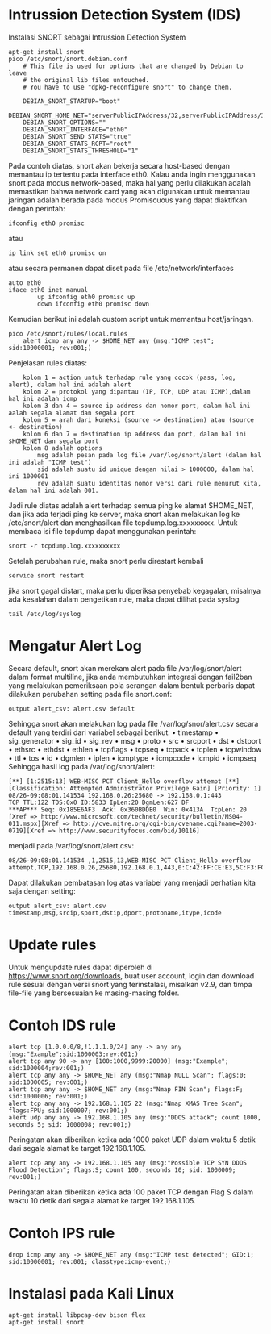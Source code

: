 # Intrussion Detection System (IDS)
Instalasi SNORT sebagai Intrussion Detection System
```
apt-get install snort
pico /etc/snort/snort.debian.conf
    # This file is used for options that are changed by Debian to leave
    # the original lib files untouched.
    # You have to use "dpkg-reconfigure snort" to change them.

    DEBIAN_SNORT_STARTUP="boot"
    DEBIAN_SNORT_HOME_NET="serverPublicIPAddress/32,serverPublicIPAddress/32"
    DEBIAN_SNORT_OPTIONS=""
    DEBIAN_SNORT_INTERFACE="eth0"
    DEBIAN_SNORT_SEND_STATS="true"
    DEBIAN_SNORT_STATS_RCPT="root"
    DEBIAN_SNORT_STATS_THRESHOLD="1"
```
Pada contoh diatas, snort akan bekerja secara host-based dengan memantau ip tertentu pada interface eth0. Kalau anda ingin menggunakan snort pada modus network-based, maka hal yang perlu dilakukan adalah memastikan bahwa network card yang akan digunakan untuk memantau jaringan adalah berada pada modus Promiscuous yang dapat diaktifkan dengan perintah:
```
ifconfig eth0 promisc
```
atau
```
ip link set eth0 promisc on
```
atau secara permanen dapat diset pada file /etc/network/interfaces
```
auto eth0
iface eth0 inet manual
        up ifconfig eth0 promisc up
        down ifconfig eth0 promisc down
```
Kemudian berikut ini adalah custom script untuk memantau host/jaringan.
```
pico /etc/snort/rules/local.rules
    alert icmp any any -> $HOME_NET any (msg:"ICMP test"; sid:10000001; rev:001;)
```
Penjelasan rules diatas:
```
    kolom 1 = action untuk terhadap rule yang cocok (pass, log, alert), dalam hal ini adalah alert
    kolom 2 = protokol yang dipantau (IP, TCP, UDP atau ICMP),dalam hal ini adalah icmp
    kolom 3 dan 4 = source ip address dan nomor port, dalam hal ini aalah segala alamat dan segala port
    kolom 5 = arah dari koneksi (source -> destination) atau (source <- destination)
    kolom 6 dan 7 = destination ip address dan port, dalam hal ini $HOME_NET dan segala port
    kolom 8 adalah options
        msg adalah pesan pada log file /var/log/snort/alert (dalam hal ini adalah "ICMP test")
        sid adalah suatu id unique dengan nilai > 1000000, dalam hal ini 1000001
        rev adalah suatu identitas nomor versi dari rule menurut kita, dalam hal ini adalah 001.
```
Jadi rule diatas adalah alert terhadap semua ping ke alamat $HOME_NET, dan jika ada terjadi ping ke server, maka snort akan melakukan log ke /etc/snort/alert dan menghasilkan file tcpdump.log.xxxxxxxxx. Untuk membaca isi file tcpdump dapat menggunakan perintah:
```
snort -r tcpdump.log.xxxxxxxxxx
```
Setelah perubahan rule, maka snort perlu direstart kembali
```
service snort restart
```
jika snort gagal distart, maka perlu diperiksa penyebab kegagalan, misalnya ada kesalahan dalam pengetikan rule, maka dapat dilihat pada syslog
```
tail /etc/log/syslog
```
# Mengatur Alert Log
Secara default, snort akan merekam alert pada file /var/log/snort/alert dalam format multiline, jika anda membutuhkan integrasi dengan fail2ban yang melakukan pemeriksaan pola serangan dalam bentuk perbaris dapat dilakukan perubahan setting pada file snort.conf:
```
output alert_csv: alert.csv default
```
Sehingga snort akan melakukan log pada file /var/log/snor/alert.csv secara default yang terdiri dari variabel sebagai berikut:
• timestamp
• sig_generator
• sig_id
• sig_rev
• msg
• proto
• src
• srcport
• dst
• dstport
• ethsrc
• ethdst
• ethlen
• tcpflags
• tcpseq
• tcpack
• tcplen
• tcpwindow
• ttl
• tos
• id
• dgmlen
• iplen
• icmptype
• icmpcode
• icmpid
• icmpseq<br>
Sehingga hasil log pada /var/log/snort/alert:
```
[**] [1:2515:13] WEB-MISC PCT Client_Hello overflow attempt [**]
[Classification: Attempted Administrator Privilege Gain] [Priority: 1]
08/26-09:08:01.141534 192.168.0.26:25680 -> 192.168.0.1:443
TCP TTL:122 TOS:0x0 ID:5833 IpLen:20 DgmLen:627 DF
***AP*** Seq: 0x185E6AF3  Ack: 0x360BDDE0  Win: 0x413A  TcpLen: 20
[Xref => http://www.microsoft.com/technet/security/bulletin/MS04-011.mspx][Xref => http://cve.mitre.org/cgi-bin/cvename.cgi?name=2003-0719][Xref => http://www.securityfocus.com/bid/10116]
```
menjadi pada /var/log/snort/alert.csv:
```
08/26-09:08:01.141534 ,1,2515,13,WEB-MISC PCT Client_Hello overflow attempt,TCP,192.168.0.26,25680,192.168.0.1,443,0:C:42:FF:CE:E3,5C:F3:FC:56:CB:FA,0x23B,***AP***,0x69637C84,0xB683568A,,0xFDB8,122,0,20991,557,20,,,,
```
Dapat dilakukan pembatasan log atas variabel yang menjadi perhatian kita saja dengan setting:
```
output alert_csv: alert.csv timestamp,msg,srcip,sport,dstip,dport,protoname,itype,icode
```
# Update rules
Untuk mengupdate rules dapat diperoleh di https://www.snort.org/downloads, buat user account, login dan download rule sesuai dengan versi snort yang terinstalasi, misalkan v2.9, dan timpa file-file yang bersesuaian ke masing-masing folder.

# Contoh IDS rule
```
alert tcp [1.0.0.0/8,!1.1.1.0/24] any -> any any (msg:"Example";sid:1000003;rev:001;)
alert tcp any 90 -> any [100:1000,9999:20000] (msg:"Example"; sid:1000004;rev:001;)
alert tcp any any -> $HOME_NET any (msg:"Nmap NULL Scan"; flags:0; sid:1000005; rev:001;)
alert tcp any any -> $HOME_NET any (msg:"Nmap FIN Scan"; flags:F; sid:1000006; rev:001;)
alert tcp any any -> 192.168.1.105 22 (msg:"Nmap XMAS Tree Scan"; flags:FPU; sid:1000007; rev:001;)
alert udp any any -> 192.168.1.105 any (msg:"DDOS attack"; count 1000, seconds 5; sid: 1000008; rev:001;)
```
Peringatan akan diberikan ketika ada 1000 paket UDP dalam waktu 5 detik dari segala alamat ke target 192.168.1.105.
```
alert tcp any any -> 192.168.1.105 any (msg:"Possible TCP SYN DDOS Flood Detection"; flags:S; count 100, seconds 10; sid: 1000009; rev:001;) 
```
Peringatan akan diberikan ketika ada 100 paket TCP dengan Flag S dalam waktu 10 detik dari segala alamat ke target 192.168.1.105.

# Contoh IPS rule
```
drop icmp any any -> $HOME_NET any (msg:"ICMP test detected"; GID:1; sid:10000001; rev:001; classtype:icmp-event;)
```

# Instalasi pada Kali Linux
```
apt-get install libpcap-dev bison flex
apt-get install snort
```
